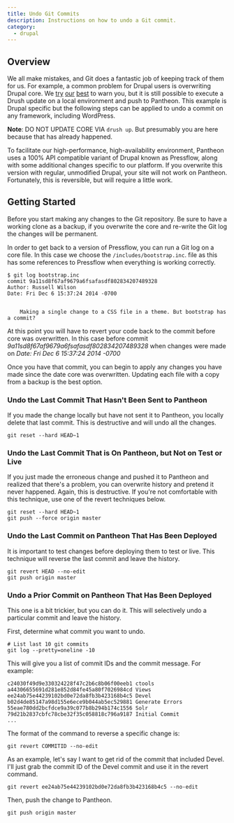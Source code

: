 ```yaml
---
title: Undo Git Commits
description: Instructions on how to undo a Git commit.
category:
  - drupal
---
```

## Overview
We all make mistakes, and Git does a fantastic job of keeping track of them for us. For example, a common problem for Drupal users is overwriting Drupal core. We [try](/docs/articles/required-reading-essential-pantheon-documentation) [our](/docs/articles/local/git-faq#git-faq) [best](/docs/articles/sites/code/applying-upstream-updates#core-updates) to warn you, but it is still possible to execute a Drush update on a local environment and push to Pantheon. This example is Drupal specific but the following steps can be applied to undo a commit on any framework, including WordPress.

**Note**: DO NOT UPDATE CORE VIA `drush up`.  But presumably you are here because that has already happened.

To facilitate our high-performance, high-availability environment, Pantheon uses a 100% API compatible variant of Drupal known as Pressflow, along with some additional changes specific to our platform. If you overwrite this version with regular, unmodified Drupal, your site will not work on Pantheon. Fortunately, this is reversible, but will require a little work.

## Getting Started

Before you start making any changes to the Git repository. Be sure to have a working clone as a backup, if you overwrite the core and re-write the Git log the changes will be permanent.

In order to get back to a version of Pressflow, you can run a Git log on a core file. In this case we choose the `/includes/bootstrap.inc`. file as this has some references to Pressflow when everything is working correctly.

    $ git log bootstrap.inc
    commit 9a11sd8f67af9679a6fsafasdf802834207489328
    Author: Russell Wilson
    Date: Fri Dec 6 15:37:24 2014 -0700


        Making a single change to a CSS file in a theme. But bootstrap has a commit?

At this point you will have to revert your code back to the commit before core was overwritten. In this case before commit _9a11sd8f67af9679a6fsafasdf802834207489328_ when changes were made on _Date: Fri Dec 6 15:37:24 2014 -0700_

Once you have that commit, you can begin to apply any changes you have made since the date core was overwritten. Updating each file with a copy from a backup is the best option.

### Undo the Last Commit That Hasn't Been Sent to Pantheon

If you made the change locally but have not sent it to Pantheon, you locally delete that last commit. This is destructive and will undo all the changes.

    git reset --hard HEAD~1

### Undo the Last Commit That is On Pantheon, but Not on Test or Live

If you just made the erroneous change and pushed it to Pantheon and realized that there's a problem, you can overwrite history and pretend it never happened. Again, this is destructive. If you're not comfortable with this technique, use one of the revert techniques below.

    git reset --hard HEAD~1
    git push --force origin master

### Undo the Last Commit on Pantheon That Has Been Deployed

It is important to test changes before deploying them to test or live. This technique will reverse the last commit and leave the history.

    git revert HEAD --no-edit
    git push origin master

### Undo a Prior Commit on Pantheon That Has Been Deployed

This one is a bit trickier, but you can do it. This will selectively undo a particular commit and leave the history.

First, determine what commit you want to undo.

    # List last 10 git commits
    git log --pretty=oneline -10

This will give you a list of commit IDs and the commit message. For example:

    c24030f49d9e330324228f47c2b6c8b06f00eeb1 ctools
    a44306655691d281e852d84fe45a80f7026984cd Views
    ee24ab75e44239102bd0e72da8fb3b423168b4c5 Devel
    b02d4de85147a98d155e6ece9b044ab5ec529881 Generate Errors
    55eae780dd2bcfdce9a39c077b8b294b174c1556 Solr
    79d21b2837cbfc78cbe32f35c058818c796a9187 Initial Commit
    ...

The format of the command to reverse a specific change is:

    git revert COMMITID --no-edit

As an example, let's say I want to get rid of the commit that included Devel. I'll just grab the commit ID of the Devel commit and use it in the revert command.

    git revert ee24ab75e44239102bd0e72da8fb3b423168b4c5 --no-edit

Then, push the change to Pantheon.

    git push origin master
